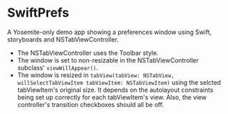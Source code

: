 # SwiftPrefs
A Yosemite-only demo app showing a preferences window using Swift, storyboards and NSTabViewController.

* The NSTabViewController uses the Toolbar style.
* The window is set to non-resizable in the NSTabViewController subclass' `viewWillAppear()`.
* The window is resized in `tabView(tabView: NSTabView, willSelectTabViewItem tabViewItem: NSTabViewItem)` using the selcted tabViewItem's original size. It depends on the autolayout constraints being set up correctly for each tabViewItem's view. Also, the view controller's transition checkboxes should all be off.
